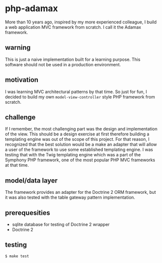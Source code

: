 # php-adamax

More than 10 years ago, inspired by my more experienced colleague, I build a web application MVC framework from scratch. I call it the Adamax framework.

## warning

This is just a naive implementation built for a learning purpose. This software should not be used in a production environment.

## motivation

I was learning MVC architectural patterns by that time. So just for fun, I decided to build my own `model-view-controller` style PHP framework from scratch.

## challenge

If I remember, the most challenging part was the design and implementation of the view. 
This should be a design exercise at first therefore building a templating engine was out of the scope of this project. 
For that reason, I recognized that the best solution would be a make an adapter that will allow a user of the framework to use some established templating engine.
I was testing that with the Twig templating engine which was a part of the Symphony PHP framework, one of the most popular PHP MVC frameworks at that time.

## model/data layer

The framework provides an adapter for the Doctrine 2 ORM framework, but it was also tested with the table gateway pattern implementation.

## prerequesities

* sqlite database for testing of Doctrine 2 wrapper
* Doctrine 2

## testing

```bash
$ make test
```
